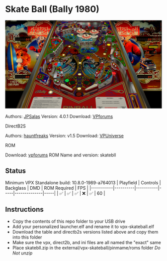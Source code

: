 # Skate Ball (Bally 1980)

![Table Preview](../../images/vpx-skateball-review.jpg)

Authors: [JPSalas](https://www.vpforums.org/index.php?showuser=277)
Version: 4.0.1
Download: [VPforums](https://www.vpforums.org/index.php?app=downloads&showfile=13142)

DirectB2S

Authors: [hauntfreaks](https://vpuniverse.com/profile/5216-hauntfreaks/)
Version: v1.5
Download: [VPUniverse](https://vpuniverse.com/files/file/14244-skateball-bally-1980-b2s/?tab=comments)

ROM

Download: [vpforums](http://www.vpforums.org/index.php?app=downloads&showfile=674)
ROM Name and version: skatebll

## Status 

Minimum VPX Standalone build: 10.8.0-1989-a764013
| Playfield | Controls | Backglass | DMD | ROM Required | FPS | 
|-----------|----------|-----------|-----|--------------|-----|
| :white_check_mark: | :white_check_mark: | :white_check_mark: | :x: | :white_check_mark: | 60 |

## Instructions

- Copy the contents of this repo folder to your USB drive
- Add your personalized launcher.elf and rename it to vpx-skateball.elf
- Download the table and directb2s versions listed above and copy them into this folder
- Make sure the vpx, direct2b, and ini files are all named the "exact" same
- Place skatebll.zip in the external/vpx-skateball/pinmame/roms folder *Do Not unzip*

